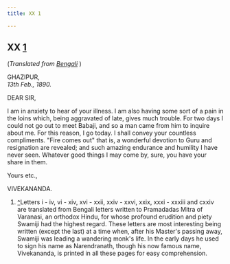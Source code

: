 ```yaml
---
title: XX 1

---
```





  

  


## XX [1](#fn1)

(*Translated from [Bengali](b6029e6020.pdf)* )

GHAZIPUR,  
*13th Feb., 1890.*

DEAR SIR,

I am in anxiety to hear of your illness. I am also having some sort of a
pain in the loins which, being aggravated of late, gives much trouble.
For two days I could not go out to meet Babaji, and so a man came from
him to inquire about me. For this reason, I go today. I shall convey
your countless compliments. "Fire comes out" that is, a wonderful
devotion to Guru and resignation are revealed; and such amazing
endurance and humility I have never seen. Whatever good things I may
come by, sure, you have your share in them. 

Yours etc.,

VIVEKANANDA.

1.  [^](#txt1)Letters i - iv, vi - xiv, xvi - xxii, xxiv - xxvi, xxix,
    xxxi - xxxiii and cxxiv are translated from Bengali letters written
    to Pramadadas Mitra of Varanasi, an orthodox Hindu, for whose
    profound erudition and piety Swamiji had the highest regard. These
    letters are most interesting being written (except the last) at a
    time when, after his Master's passing away, Swamiji was leading a
    wandering monk's life. In the early days he used to sign his name as
    Narendranath, though his now famous name, Vivekananda, is printed in
    all these pages for easy comprehension.


